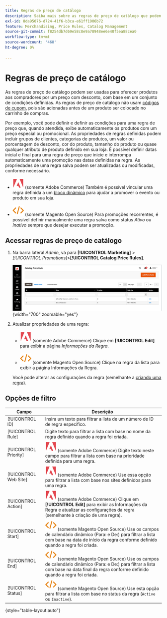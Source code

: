 ```yaml
---
title: Regras de preço de catálogo
description: Saiba mais sobre as regras de preço de catálogo que podem ser usadas para oferecer produtos a compradores por um preço com desconto com base em um conjunto de condições definidas.
exl-id: 8da95076-d724-41f6-b3ca-e61ff1906b72
feature: Merchandising, Price Rules, Catalog Management
source-git-commit: f8254db7d69e58c8e9a78948ee6e40f5ea88cea0
workflow-type: tm+mt
source-wordcount: '468'
ht-degree: 0%

---
```


# Regras de preço de catálogo

As regras de preço de catálogo podem ser usadas para oferecer produtos aos compradores por um preço com desconto, com base em um conjunto de condições definidas. As regras de preço de catálogo não usam [códigos de cupom](price-rules-cart-coupon.md), pois são acionadas antes de um produto ser colocado no carrinho de compras.

Por exemplo, você pode definir e definir as condições para uma regra de preço que, quando atendida, exibe automaticamente os produtos com um preço especial ou promocional. As propriedades de regras definidas podem incluir grupos de clientes, categorias de produtos, um valor ou porcentagem de desconto, cor do produto, tamanho do produto ou quase qualquer atributo de produto definido em sua loja. É possível definir datas inicial e final para uma regra de preço que inicie e interrompa automaticamente uma promoção nas datas definidas na regra. As propriedades de uma regra salva podem ser atualizadas ou modificadas, conforme necessário.

- ![Adobe Commerce](../assets/adobe-logo.svg) (somente Adobe Commerce) Também é possível vincular uma regra definida a um [bloco dinâmico](../content-design/dynamic-blocks.md) para ajudar a promover o evento ou produto em sua loja.

- ![Magento Open Source](../assets/open-source.svg) (somente Magento Open Source) Para promoções recorrentes, é possível definir manualmente uma regra salva como status _Ativo_ ou _Inativo_ sempre que desejar executar a promoção.

## Acessar regras de preço de catálogo

1. Na barra lateral _Admin_, vá para **[!UICONTROL Marketing]** > _[!UICONTROL Promotions]_>**[!UICONTROL Catalog Price Rules]**.

   ![Regras de preço de catálogo](./assets/price-rule-catalog.png){width="700" zoomable="yes"}

1. Atualizar propriedades de uma regra:

   - ![Adobe Commerce](../assets/adobe-logo.svg) (somente Adobe Commerce) Clique em **[!UICONTROL Edit]** para exibir a página _Informações da Regra_.

   - ![Magento Open Source](../assets/open-source.svg) (somente Magento Open Source) Clique na regra da lista para exibir a página Informações da Regra.

   Você pode alterar as configurações da regra (semelhante a [criando uma regra](price-rules-catalog-create.md)).

## Opções de filtro

| Campo | Descrição |
|--- |--- |
| [!UICONTROL ID] | Insira um texto para filtrar a lista de um número de ID de regra específico. |
| [!UICONTROL Rule] | Digite texto para filtrar a lista com base no nome da regra definido quando a regra foi criada. |
| [!UICONTROL Priority] | ![Adobe Commerce](../assets/adobe-logo.svg) (somente Adobe Commerce) Digite texto neste campo para filtrar a lista com base na prioridade definida para uma regra. |
| [!UICONTROL Web Site] | ![Adobe Commerce](../assets/adobe-logo.svg) (somente Adobe Commerce) Use essa opção para filtrar a lista com base nos sites definidos para uma regra. |
| [!UICONTROL Action] | ![Adobe Commerce](../assets/adobe-logo.svg) (somente Adobe Commerce) Clique em **[!UICONTROL Edit]** para exibir as Informações da Regra e atualizar as configurações da regra (semelhante à criação de uma regra). |
| [!UICONTROL Start] | ![Magento Open Source](../assets/open-source.svg) (somente Magento Open Source) Use os campos de calendário dinâmico (Para: e De:) para filtrar a lista com base na data de início da regra conforme definido quando a regra foi criada. |
| [!UICONTROL End] | ![Magento Open Source](../assets/open-source.svg) (somente Magento Open Source) Use os campos de calendário dinâmico (Para: e De:) para filtrar a lista com base na data final da regra conforme definido quando a regra foi criada. |
| [!UICONTROL Status] | ![Magento Open Source](../assets/open-source.svg) (somente Magento Open Source) Use esta opção para filtrar a lista com base no status da regra (`Active` ou `Inactive`). |

{style="table-layout:auto"}
